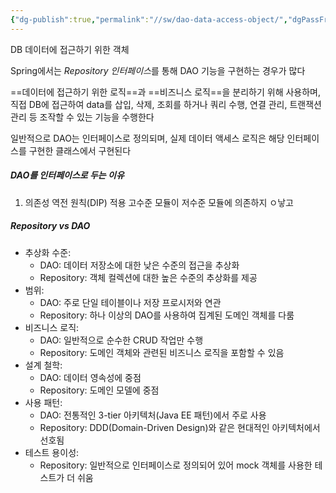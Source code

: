```yaml
---
{"dg-publish":true,"permalink":"//sw/dao-data-access-object/","dgPassFrontmatter":true}
---
```


DB 데이터에 접근하기 위한 객체

Spring에서는 *Repository 인터페이스*를 통해 DAO 기능을 구현하는 경우가 많다

==데이터에 접근하기 위한 로직==과 ==비즈니스 로직==을 분리하기 위해 사용하며,
직접 DB에 접근하여 data를 삽입, 삭제, 조회를 하거나 쿼리 수행, 연결 관리, 트랜잭션 관리 등 조작할 수 있는 기능을 수행한다

일반적으로 DAO는 인터페이스로 정의되며, 실제 데이터 액세스 로직은 해당 인터페이스를 구현한 클래스에서 구현된다

##### DAO를 인터페이스로 두는 이유
1) 의존성 역전 원칙(DIP) 적용
   고수준 모듈이 저수준 모듈에 의존하지 ㅇ낳고
##### Repository vs DAO

- 추상화 수준:
    - DAO: 데이터 저장소에 대한 낮은 수준의 접근을 추상화
    - Repository: 객체 컬렉션에 대한 높은 수준의 추상화를 제공
- 범위:
    - DAO: 주로 단일 테이블이나 저장 프로시저와 연관
    - Repository: 하나 이상의 DAO를 사용하여 집계된 도메인 객체를 다룸
- 비즈니스 로직:
    - DAO: 일반적으로 순수한 CRUD 작업만 수행
    - Repository: 도메인 객체와 관련된 비즈니스 로직을 포함할 수 있음
- 설계 철학:
    - DAO: 데이터 영속성에 중점
    - Repository: 도메인 모델에 중점
- 사용 패턴:
    - DAO: 전통적인 3-tier 아키텍처(Java EE 패턴)에서 주로 사용
    - Repository: DDD(Domain-Driven Design)와 같은 현대적인 아키텍처에서 선호됨
- 테스트 용이성:
    - Repository: 일반적으로 인터페이스로 정의되어 있어 mock 객체를 사용한 테스트가 더 쉬움


```java

```